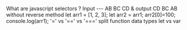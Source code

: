 What are javascript selectors ?
Input --- AB BC CD  & output CD BC AB  without reverse method
let arr1 = [1, 2, 3];   let arr2 = arr1;  arr2[0]=100;  console.log(arr1);
 '=' vs '==' vs '==='
split function
data types
let vs var
